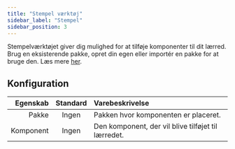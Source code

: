 ```yaml
---
title: "Stempel værktøj"
sidebar_label: "Stempel"
sidebar_position: 3
---
```


Stempelværktøjet giver dig mulighed for at tilføje komponenter til dit lærred. Brug en eksisterende pakke, opret din egen eller importér en pakke for at bruge den. Læs mere [her](../pack).

## Konfiguration

|  Egenskab | Standard | Varebeskrivelse                                     |
| ---------:|:--------:|:--------------------------------------------------- |
|     Pakke |  Ingen   | Pakken hvor komponenten er placeret.                |
| Komponent |  Ingen   | Den komponent, der vil blive tilføjet til lærredet. |
